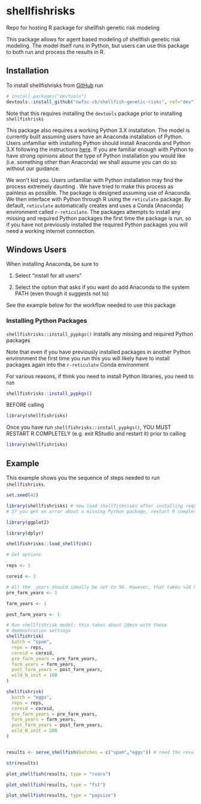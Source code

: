 
<!-- README.md is generated from README.Rmd. Please edit that file -->

# shellfishrisks

<!-- badges: start -->
<!-- badges: end -->

Repo for hosting R package for shellfish genetic risk modeling

This package allows for agent based modeling of shellfish genetic risk
modeling. The model itself runs in Python, but users can use this
package to both run and process the results in R.

## Installation

To install shellfishrisks from [GitHub](https://github.com/) run

``` r
# install.packages("devtools")
devtools::install_github("nwfsc-cb/shellfish-genetic-risks", ref="dev")
```

Note that this requires installing the `devtools` package prior to
installing `shellfishrisks`

This package also requires a working Python 3.X installation. The model
is currently built assuming users have an Anaconda installation of
Python. Users unfamiliar with installing Python should install Anaconda
and Python 3.X following the instructions
[here](https://docs.anaconda.com/anaconda/install/). If you are familiar
enough with Python to have strong opinions about the type of Python
installation you would like (i.e. something other than Anaconda) we
shall assume you can do so without our guidance.

We won’t kid you. Users unfamiliar with Python installation may find the
process extremely daunting . We have tried to make this process as
painless as possible. The package is designed assuming use of Anaconda.
We then interface with Python through R using the `reticulate` package.
By default, `reticulate` automatically creates and uses a Conda
(Anaconda) environment called `r-reticulate`. The packages attempts to
install any missing and required Python packages the first time the
package is run, so if you have not previously installed the required
Python packages you will need a working internet connection.

## Windows Users

When installing Anaconda, be sure to

1.  Select “install for all users”

2.  Select the option that asks if you want do add Anaconda to the
    system PATH (even though it suggests not to)

See the example below for the workflow needed to use this package

### Installing Python Packages

`shellfishrisks::install_pypkgs()` installs any missing and required
Python packages

Note that even if you have previously installed packages in another
Python environment the first time you run this you will likely have to
install packages again into the `r-reticulate` Conda environment

For various reasons, if think you need to install Python libraries, you
need to run

``` r
shellfishrisks::install_pypkgs()
```

BEFORE calling

``` r
library(shellfishrisks)
```

Once you have run `shellfishrisks::install_pypkgs()`, YOU MUST RESTART R
COMPLETELY (e.g. exit RStudio and restart it) prior to calling

``` r
library(shellfishrisks)
```

## Example

This example shows you the sequence of steps needed to run
`shellfishrisks`.

``` r
set.seed(42)

library(shellfishrisks) # now load shellfishrisks after installing required python packages
# If you get an error about a missing Python package, restart R completely, and then follow "Installing Python Packages" instructions

library(ggplot2)

library(dplyr)

shellfishrisks::load_shellfish()

# Set options

reps <- 1

coreid <- 1

# All the _years should ideally be set to 50. However, that takes >24 hours to run. For testing, we recommend setting years to 1 to ensure the installation is working properly. 
pre_farm_years <- 1

farm_years <- 1

post_farm_years <- 1

# Run shellfishrisk model: this takes about 20min with these 
# demonstration settings
shellfishrisk(
  batch = "spam",
  reps = reps,
  coreid = coreid,
  pre_farm_years = pre_farm_years,
  farm_years = farm_years,
  post_farm_years = post_farm_years,
  wild_N_init = 100
)

shellfishrisk(
  batch = "eggs",
  reps = reps,
  coreid = coreid,
  pre_farm_years = pre_farm_years,
  farm_years = farm_years,
  post_farm_years = post_farm_years,
  wild_N_init = 200
)


results <- serve_shellfish(batches = c("spam","eggs")) # read the results stored in .txt files into a list object

str(results)

plot_shellfish(results, type = "rvars")

plot_shellfish(results, type = "fst")

plot_shellfish(results, type = "popsize")
```
